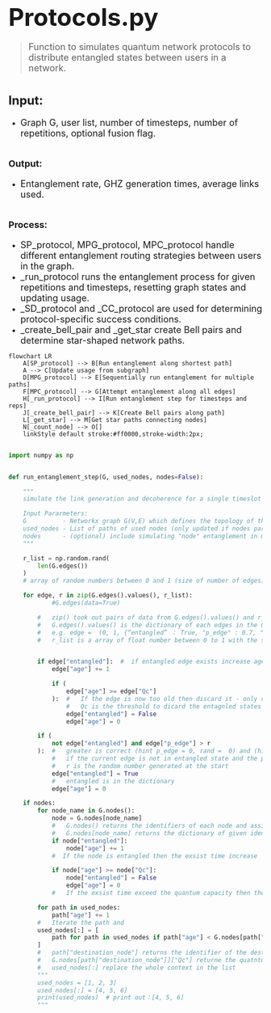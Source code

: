 # <font size=7>**Protocols.py**</font>

> <font size=4>Function to simulates quantum network protocols to distribute entangled states between users in a network.</font>

# <font size=5>Input:</font>

+ <font size=4>Graph G, user list, number of timesteps, number of repetitions, optional fusion flag.</font>

# <font size=4>Output:</font>

+ <font size=4>Entanglement rate, GHZ generation times, average links used.</font>

# <font size=4>Process:</font>

+ <font size=4> SP_protocol, MPG_protocol, MPC_protocol handle different entanglement routing strategies between users in the graph.</font>
+ <font size=4> _run_protocol runs the entanglement process for given repetitions and timesteps, resetting graph states and updating usage.</font>
+ <font size=4> _SD_protocol and _CC_protocol are used for determining protocol-specific success conditions.</font>
+ <font size=4> _create_bell_pair and _get_star create Bell pairs and determine star-shaped network paths.</font>


```mermaid
flowchart LR
    A[SP_protocol] --> B[Run entanglement along shortest path]
    A --> C[Update usage from subgraph]
    D[MPG_protocol] --> E[Sequentially run entanglement for multiple paths]
    F[MPC_protocol] --> G[Attempt entanglement along all edges]
    H[_run_protocol] --> I[Run entanglement step for timesteps and reps]
    J[_create_bell_pair] --> K[Create Bell pairs along path]
    L[_get_star] --> M[Get star paths connecting nodes]
    N[_count_node] --> O[]
    linkStyle default stroke:#ff0000,stroke-width:2px;
```


```python

import numpy as np


def run_entanglement_step(G, used_nodes, nodes=False):

    """
    simulate the link generation and decoherence for a single timeslot (step)

    Input Pararmeters:
    G          - Networkx graph G(V,E) which defines the topology of the network. see graphs.py for more details
    used_nodes - List of paths of used nodes (only updated if nodes parameter is True)
    nodes      - (optional) include simulating "node" entanglement in model
    """

    r_list = np.random.rand(
        len(G.edges())
    )  
    # array of random numbers between 0 and 1 (size of number of edges), which is the probability of generating entanglement

    for edge, r in zip(G.edges().values(), r_list):
            #G.edges(data=True)

        #   zip() took out pairs of data from G.edges().values() and r_list and assign to edge and r correspondingly
        #   G.edges().values() is the dictionary of each edges in the G graph
        #   e.g. edge =  (0, 1, {“entangled” ： True, "p_edge" : 0.7, "age" : 2, "Qc"(quantum capacity) : 5})
        #   r_list is a array of float number between 0 to 1 with the same size as number of edge, which is actually the probability of 


        if edge["entangled"]:  #  if entangled edge exists increase age
            edge["age"] += 1

            if (
                edge["age"] >= edge["Qc"]
            ):  #   If the edge is now too old then discard it - only required for entangled edges
                #   Qc is the threshold to dicard the entagnled states
                edge["entangled"] = False
                edge["age"] = 0

        if (
            not edge["entangled"] and edge["p_edge"] > r
        ):  #   greater is correct (hint p_edge = 0, rand =  0) and (hint p_edge = 1, rand =  0.999...)
            #   if the current edge is not in entangled state and the probebility of tanglemnet generation is larger than r
            #   r is the random number generated at the start
            edge["entangled"] = True 
            #   entangled is in the dictionary 
            edge["age"] = 0

    if nodes:
        for node_name in G.nodes():
            node = G.nodes[node_name]
            #   G.nodes() returns the identifiers of each node and assign it to node_name
            #   G.nodes[node_name] returns the dictionary of given identifier
            if node["entangled"]:
                node["age"] += 1
            #  If the node is entangled then the exsist time increase

            if node["age"] >= node["Qc"]:
                node["entangled"] = False
                edge["age"] = 0
            #   If the exsist time exceed the quantum capacity then the entagled ends

        for path in used_nodes:
            path["age"] += 1
        #   Iterate the path and 
        used_nodes[:] = [
            path for path in used_nodes if path["age"] < G.nodes[path["destination_node"]]["Qc"]
        ]
        #   path["destination_node"] returns the identifier of the destination node
        #   G.nodes[path["destination_node"]]["Qc"] returne the quatntum capacity of giiven identifier
        #   used_nodes[:] replace the whole context in the list
        """
        used_nodes = [1, 2, 3]
        used_nodes[:] = [4, 5, 6]
        print(used_nodes)  # print out：[4, 5, 6]
        """

```